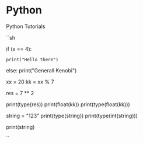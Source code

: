 # Python

Python Tutorials

``sh

<!-- If else -->

if (x == 4):

    print("Hello there")

else:
print("Generall Kenobi")

<!-- Operators -->

xx = 20
kk = xx % 7

res = 7 \*\* 2

print(type(res))
print(float(kk))
print(type(float(kk)))

<!--

class 'int'>
6.0
<class 'float'>

 -->

string = "123"
print(type(string))
print(type(int(string)))

print(string)

<!--

<class 'str'>
<class 'int'>
123

 -->

``
